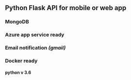 ## Python Flask API for mobile or web app
### MongoDB 
### Azure app service ready
### Email notification *(gmail)*
### Docker ready
#### python v 3.6